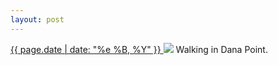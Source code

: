 ```yaml
---
layout: post
---
```


<p>
  <a href="/280">
    <time>{{ page.date | date: "%e %B, %Y" }}</time>
  </a>
  <a href="/280"><img src="{{ site.assets_url }}/280.jpg"/></a>
  <span>Walking in Dana Point.</span>
</p>
